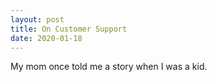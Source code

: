 ```yaml
---
layout: post
title: On Customer Support
date: 2020-01-18
---
```


My mom once told me a story when I was a kid.



